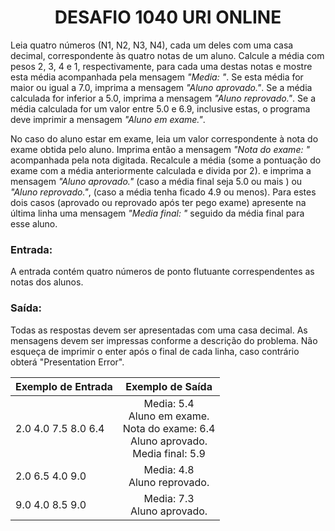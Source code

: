 <center><h1>DESAFIO 1040 URI ONLINE</h1></center>

<p>Leia quatro números (N1, N2, N3, N4), cada um deles com uma casa decimal, correspondente às quatro notas de um aluno. Calcule a média com pesos 2, 3, 4 e 1, respectivamente, para cada uma destas notas e mostre esta média acompanhada pela mensagem <i>"Media: "</i>. Se esta média for maior ou igual a 7.0, imprima a mensagem <i>"Aluno aprovado."</i>. Se a média calculada for inferior a 5.0, imprima a mensagem <i>"Aluno reprovado."</i>. Se a média calculada for um valor entre 5.0 e 6.9, inclusive estas, o programa deve imprimir a mensagem <i>"Aluno em exame."</i>.</p>

<p>No caso do aluno estar em exame, leia um valor correspondente à nota do exame obtida pelo aluno. Imprima então a mensagem <i>"Nota do exame: "</i> acompanhada pela nota digitada. Recalcule a média (some a pontuação do exame com a média anteriormente calculada e divida por 2). e imprima a mensagem <i>"Aluno aprovado."</i> (caso a média final seja 5.0 ou mais ) ou <i>"Aluno reprovado."</i>, (caso a média tenha ficado 4.9 ou menos). Para estes dois casos (aprovado ou reprovado após ter pego exame) apresente na última linha uma mensagem <i>"Media final: "</i> seguido da média final para esse aluno.</p>


<h3>Entrada:</h3>

<p>A entrada contém quatro números de ponto flutuante correspendentes as notas dos alunos.</p>

<h3>Saída:</h3>

<p>Todas as respostas devem ser apresentadas com uma casa decimal. As mensagens devem ser impressas conforme a descrição do problema. Não esqueça de imprimir o enter após o final de cada linha, caso contrário obterá "Presentation Error".</p>

| Exemplo de Entrada  |                       Exemplo de Saída                       |
| ------------------- | :----------------------------------------------------------: |
| 2.0 4.0 7.5 8.0 6.4 | Media: 5.4<br />Aluno em exame.<br />Nota do exame: 6.4<br />Aluno aprovado.<br />Media final: 5.9 |
| 2.0 6.5 4.0 9.0     |               Media: 4.8<br />Aluno reprovado.               |
| 9.0 4.0 8.5 9.0     |               Media: 7.3<br />Aluno aprovado.                |

